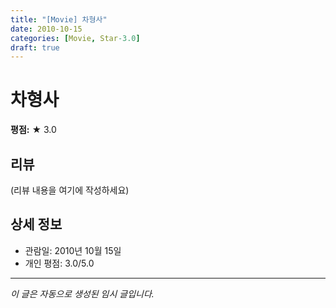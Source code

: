 ```yaml
---
title: "[Movie] 차형사"
date: 2010-10-15
categories: [Movie, Star-3.0]
draft: true
---
```


# 차형사

**평점:** ★ 3.0

## 리뷰

(리뷰 내용을 여기에 작성하세요)

## 상세 정보

- 관람일: 2010년 10월 15일
- 개인 평점: 3.0/5.0

---

*이 글은 자동으로 생성된 임시 글입니다.*
